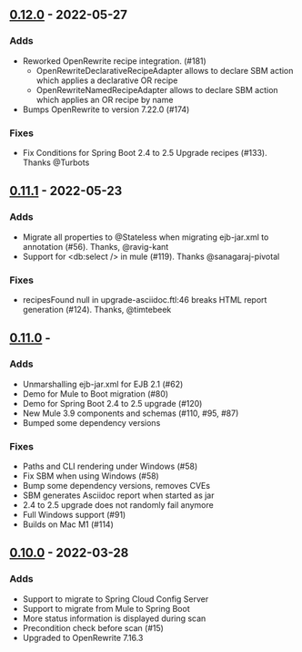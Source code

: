 ## [0.12.0](https://github.com/spring-projects-experimental/spring-boot-migrator/releases/tag/0.11.2) - 2022-05-27

### Adds
- Reworked OpenRewrite recipe integration. (#181)
  - OpenRewriteDeclarativeRecipeAdapter allows to declare SBM action which applies a declarative OR recipe
  - OpenRewriteNamedRecipeAdapter allows to declare SBM action which applies an OR recipe by name
- Bumps OpenRewrite to version 7.22.0 (#174)

### Fixes
- Fix Conditions for Spring Boot 2.4 to 2.5 Upgrade recipes (#133). Thanks @Turbots

## [0.11.1](https://github.com/spring-projects-experimental/spring-boot-migrator/releases/tag/0.11.1) - 2022-05-23

### Adds
- Migrate all properties to @Stateless when migrating ejb-jar.xml to annotation (#56). Thanks, @ravig-kant
- Support for <db:select /> in mule (#119). Thanks @sanagaraj-pivotal

### Fixes
- recipesFound null in upgrade-asciidoc.ftl:46 breaks HTML report generation (#124). Thanks, @timtebeek

## [0.11.0](https://github.com/spring-projects-experimental/spring-boot-migrator/releases/tag/0.11.0) -  

### Adds
- Unmarshalling ejb-jar.xml for EJB 2.1 (#62) 
- Demo for Mule to Boot migration (#80)
- Demo for Spring Boot 2.4 to 2.5 upgrade (#120)
- New Mule 3.9 components and schemas (#110, #95, #87)
- Bumped some dependency versions

### Fixes
- Paths and CLI rendering under Windows (#58)
- Fix SBM when using Windows (#58)
- Bump some dependency versions, removes CVEs
- SBM generates Asciidoc report when started as jar
- 2.4 to 2.5 upgrade does not randomly fail anymore
- Full Windows support (#91)
- Builds on Mac M1 (#114) 

## [0.10.0](https://github.com/spring-projects-experimental/spring-boot-migrator/releases/tag/0.10.0) -  2022-03-28

### Adds
- Support to migrate to Spring Cloud Config Server
- Support to migrate from Mule to Spring Boot
- More status information is displayed during scan
- Precondition check before scan (#15)
- Upgraded to OpenRewrite 7.16.3
